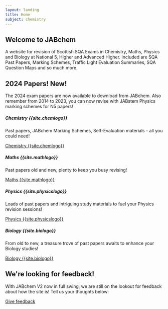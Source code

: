 ```yaml
---
layout: landing
title: Home
subject: chemistry
---
```


<h2>Welcome to JABchem</h2>
<p class="text-secondary">A website for revision of Scottish SQA Exams in Chemistry, Maths, Physics and Biology at National 5, Higher and Advanced Higher. Included are SQA Past Papers, Marking Schemes, Traffic Light Evaluation Summaries, SQA Question Maps and so much more.</p>

<div class="h-100 p-5 mt-5 bg-light border rounded-3">
  <h2>2024 Papers! <span class="badge bg-primary">New!</span></h2>
  <p>The 2024 exam papers are now available to download from JABchem. Also remember from 2014 to 2023, you can now revise with JABstem Physics marking schemes for N5 papers!</p>
</div>

<div class="col-12">
    <div class="row justify-content-center">
        <div class="col-md-3 my-2">
            <div class="card d-flex flex-column h-100" style="background-color:#{{site.chemcolour}};">
                <div class="card-body d-grid gap-2">
                    <h5 class="card-title">Chemistry {{site.chemlogo}}</h5>
                    <p>Past papers, JABchem Marking Schemes, Self-Evaluation materials - all you could need!</p>
                    <a href="{{'/chemistry' | relative_url}}" class="btn btn-primary mt-auto">Chemistry {{site.chemlogo}}</a>
                </div>
            </div>
        </div>
        <div class="col-md-3 my-2">
            <div class="card d-flex flex-column h-100" style="background-color:#{{site.mathcolour}};">
                <div class="card-body d-grid gap-2">
                    <h5 class="card-title">Maths {{site.mathlogo}}</h5>
                    <p>Past papers old and new, plenty to keep you busy revising!</p>
                    <a href="{{'/maths' | relative_url}}" class="btn btn-primary mt-auto">Maths {{site.mathlogo}}</a>
                </div>
            </div>
        </div>
        <div class="col-md-3 my-2">
            <div class="card d-flex flex-column h-100" style="background-color:#{{site.physicscolour}};">
                <div class="card-body d-grid gap-2">
                    <h5 class="card-title">Physics {{site.physicslogo}}</h5>
                    <p>Loads of past papers and intriguing study materials to fuel your Physics revision sessions!</p>
                    <a href="{{'/physics' | relative_url}}" class="btn btn-primary mt-auto">Physics {{site.physicslogo}}</a>
                </div>
            </div>
        </div>
        <div class="col-md-3 my-2">
            <div class="card d-flex flex-column h-100" style="background-color:#{{site.biocolour}};">
                <div class="card-body d-grid gap-2">
                    <h5 class="card-title">Biology {{site.biologo}}</h5>
                    <p>From old to new, a treasure trove of past papers awaits to enhance your Biology studies!</p>
                    <a href="{{'/biology' | relative_url}}" class="btn btn-primary mt-auto">Biology {{site.biologo}}</a>
                </div>
            </div>
        </div>
    </div>
</div>



<div class="h-100 p-5 mt-5 bg-primary text-light border rounded-3">
  <h2>We're looking for feedback!</h2>
  <p>With JABchem <span class="badge bg-light text-primary">V2</span> now in full swing, we are still on the lookout for feedback about how the site is! Tell us your thoughts below:</p>
  <a href="{{site.reporturl}}?indexfeedbackcall" class="btn btn-light">Give feedback</a>
</div>

